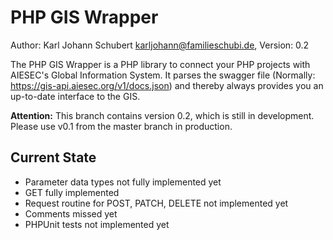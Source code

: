 # PHP GIS Wrapper
Author: Karl Johann Schubert <karljohann@familieschubi.de>, Version: 0.2

The PHP GIS Wrapper is a PHP library to connect your PHP projects with AIESEC's Global Information System. It parses the swagger file (Normally: https://gis-api.aiesec.org/v1/docs.json) and thereby always provides you an up-to-date interface to the GIS.

<b>Attention:</b> This branch contains version 0.2, which is still in development. Please use v0.1 from the master branch in production.

## Current State
- Parameter data types not fully implemented yet
- GET fully implemented
- Request routine for POST, PATCH, DELETE not implemented yet
- Comments missed yet
- PHPUnit tests not implemented yet